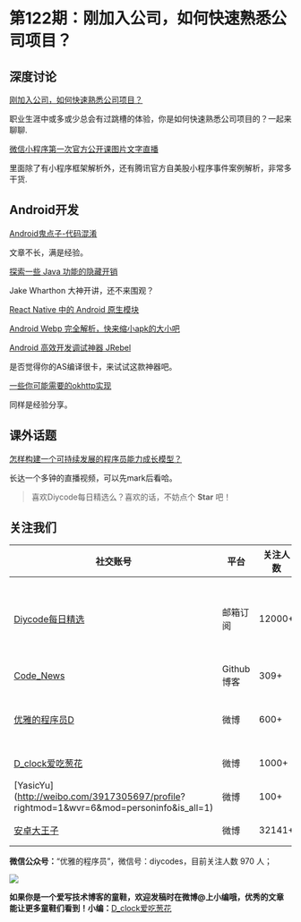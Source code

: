 # 第122期：刚加入公司，如何快速熟悉公司项目？

## 深度讨论

[刚加入公司，如何快速熟悉公司项目？](http://www.diycode.cc/topics/448)

职业生涯中或多或少总会有过跳槽的体验，你是如何快速熟悉公司项目的？一起来聊聊.

[微信小程序第一次官方公开课图片文字直播](http://www.diycode.cc/topics/449)

里面除了有小程序框架解析外，还有腾讯官方自美股小程序事件案例解析，非常多干货.

## Android开发

[Android鬼点子-代码混淆](http://greendami.top/2016/11/22/Android%E9%AC%BC%E7%82%B9%E5%AD%90-%E4%BB%A3%E7%A0%81%E6%B7%B7%E6%B7%86/)

文章不长，满是经验。

[探索一些 Java 功能的隐藏开销](https://realm.io/cn/news/360andev-jake-wharton-java-hidden-costs-android/)

Jake Wharthon 大神开讲，还不来围观？

[React Native 中的 Android 原生模块](https://blog.maxleap.cn/archives/1232)

[Android Webp 完全解析，快来缩小apk的大小吧](http://blog.csdn.net/lmj623565791/article/details/53240600)

[Android 高效开发调试神器 JRebel](http://mp.weixin.qq.com/s?__biz=MzA4NTQwNDcyMA==&mid=2650662380&idx=1&sn=c0f99d69249cadc66fc74a4b1dfe5d4b&chksm=87d138b3b0a6b1a5b9fce0a055740516c28171681acf3e300a9d53a7270e261fa1a1c8ede84e&mpshare=1&scene=23&srcid=1121QpwhBDOpX9y8hmc1uVJt#rd)

是否觉得你的AS编译很卡，来试试这款神器吧。

[一些你可能需要的okhttp实现](http://blog.csdn.net/qq_17766199/article/details/53186874)

同样是经验分享。

## 课外话题

[怎样构建一个可持续发展的程序员能力成长模型？](http://mp.weixin.qq.com/s?__biz=MjM5MDE0Mjc4MA==&mid=2650994549&idx=1&sn=860b85a9dcc04cd4aa9ea8941f676aa8&chksm=bdbf0f268ac886309e5d0db15d4ac3f7f1d4004eea9637a859b92a4aa595fd1e6199f1d5a5b2&scene=0#wechat_redirect)

长达一个多钟的直播视频，可以先mark后看哈。

> 喜欢Diycode每日精选么？喜欢的话，不妨点个 **Star** 吧！

## 关注我们

| 社交账号  |  平台  | 关注人数 | 说明 |
| -------- | -------- | -------- | -------- |
| [Diycode每日精选](http://list.qq.com/cgi-bin/qf_invite?id=d469993d2c888e971c0fbb2309c4d84256968386b126b967)|   邮箱订阅  | 12000+ | 每日分享一次Android、iOS、Swfit技术干货  |
| [Code_News](https://github.com/DiyCodes/code_news) |    Github博客  |309+ | 每日邮件推送列表  |
| [优雅的程序员D](http://weibo.com/u/5891258264) |   微博  | 600+ | 官方微博，每日分享开源信息  |
| [D_clock爱吃葱花](http://weibo.com/u/2480694892)  |   微博  | 1000+ | 日报发起人  |
|[YasicYu](http://weibo.com/3917305697/profile? rightmod=1&wvr=6&mod=personinfo&is_all=1)  |   微博  | 100+ | 日报发起人  |
|[安卓大王子](http://weibo.com/apkbus/)   |   微博  | 32141+ | 日报发起人  |



**微信公众号：**“优雅的程序员”，微信号：diycodes，目前关注人数 970 人；

![](http://upload-images.jianshu.io/upload_images/1846413-b42abfa70f909099.jpg?imageMogr2/auto-orient/strip%7CimageView2/2/w/1240)

**如果你是一个爱写技术博客的童鞋，欢迎发稿时在微博@上小编哦，优秀的文章能让更多童鞋们看到！小编：**[D_clock爱吃葱花](http://weibo.com/2480694892/profile?rightmod=1&wvr=6&mod=personinfo&is_all=1)
